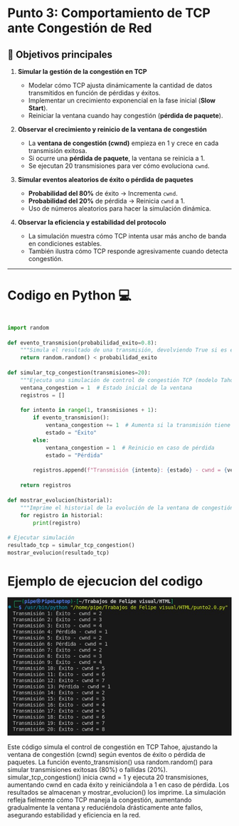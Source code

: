 # Punto 3: Comportamiento de TCP ante Congestión de Red
## 📌 Objetivos principales  

1. **Simular la gestión de la congestión en TCP**  
   - Modelar cómo TCP ajusta dinámicamente la cantidad de datos transmitidos en función de pérdidas y éxitos.  
   - Implementar un crecimiento exponencial en la fase inicial (**Slow Start**).  
   - Reiniciar la ventana cuando hay congestión (**pérdida de paquete**).  

2. **Observar el crecimiento y reinicio de la ventana de congestión**  
   - La **ventana de congestión (cwnd)** empieza en 1 y crece en cada transmisión exitosa.  
   - Si ocurre una **pérdida de paquete**, la ventana se reinicia a 1.  
   - Se ejecutan 20 transmisiones para ver cómo evoluciona `cwnd`.  

3. **Simular eventos aleatorios de éxito o pérdida de paquetes**  
   - **Probabilidad del 80%** de éxito → Incrementa `cwnd`.  
   - **Probabilidad del 20%** de pérdida → Reinicia `cwnd` a 1.  
   - Uso de números aleatorios para hacer la simulación dinámica.  

4. **Observar la eficiencia y estabilidad del protocolo**  
   - La simulación muestra cómo TCP intenta usar más ancho de banda en condiciones estables.  
   - También ilustra cómo TCP responde agresivamente cuando detecta congestión.  

---


# Codigo en Python 💻
``` py

import random

def evento_transmision(probabilidad_exito=0.8):
    """Simula el resultado de una transmisión, devolviendo True si es exitosa."""
    return random.random() < probabilidad_exito

def simular_tcp_congestion(transmisiones=20):
    """Ejecuta una simulación de control de congestión TCP (modelo Tahoe)."""
    ventana_congestion = 1  # Estado inicial de la ventana
    registros = []

    for intento in range(1, transmisiones + 1):
        if evento_transmision():
            ventana_congestion += 1  # Aumenta si la transmisión tiene éxito
            estado = "Éxito"
        else:
            ventana_congestion = 1  # Reinicio en caso de pérdida
            estado = "Pérdida"
        
        registros.append(f"Transmisión {intento}: {estado} - cwnd = {ventana_congestion}")
    
    return registros

def mostrar_evolucion(historial):
    """Imprime el historial de la evolución de la ventana de congestión."""
    for registro in historial:
        print(registro)

# Ejecutar simulación
resultado_tcp = simular_tcp_congestion()
mostrar_evolucion(resultado_tcp)

```
# Ejemplo de ejecucion del codigo 
![imagen1](Src/termi.jpeg)


Este código simula el control de congestión en TCP Tahoe, ajustando la ventana de congestión (cwnd) según eventos de éxito o pérdida de paquetes. La función evento_transmision() usa random.random() para simular transmisiones exitosas (80%) o fallidas (20%). simular_tcp_congestion() inicia cwnd = 1 y ejecuta 20 transmisiones, aumentando cwnd en cada éxito y reiniciándola a 1 en caso de pérdida. Los resultados se almacenan y mostrar_evolucion() los imprime. La simulación refleja fielmente cómo TCP maneja la congestión, aumentando gradualmente la ventana y reduciéndola drásticamente ante fallos, asegurando estabilidad y eficiencia en la red.
